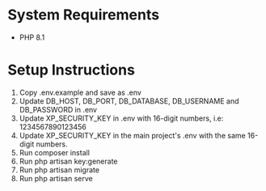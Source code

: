 # System Requirements
- PHP 8.1

# Setup Instructions
1. Copy .env.example and save as .env
2. Update DB_HOST, DB_PORT, DB_DATABASE, DB_USERNAME and DB_PASSWORD in .env
3. Update XP_SECURITY_KEY in .env with 16-digit numbers, i.e: 1234567890123456
4. Update XP_SECURITY_KEY in the main project's .env with the same 16-digit numbers.
5. Run composer install
6. Run php artisan key:generate
7. Run php artisan migrate
8. Run php artisan serve
